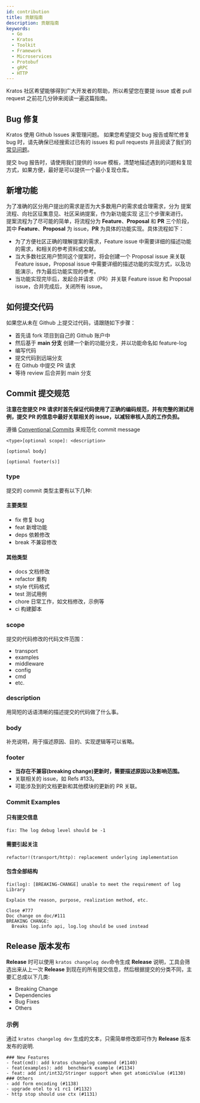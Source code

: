 ```yaml
---
id: contribution
title: 贡献指南
description: 贡献指南
keywords:
  - Go
  - Kratos
  - Toolkit
  - Framework
  - Microservices
  - Protobuf
  - gRPC
  - HTTP
---
```


Kratos 社区希望能够得到广大开发者的帮助，所以希望您在要提 issue 或者 pull request 之前花几分钟来阅读一遍这篇指南。

## Bug 修复

Kratos 使用 Github Issues 来管理问题。 如果您希望提交 bug 报告或帮忙修复 bug 时，请先确保已经搜索过已有的 issues 和 pull requests 并且阅读了我们的 [常见问题](https://go-kratos.dev/docs/intro/faq)。

提交 bug 报告时，请使用我们提供的 issue 模板，清楚地描述遇到的问题和复现方式，如果方便，最好是可以提供一个最小复现仓库。

## 新增功能

为了准确的区分用户提出的需求是否为大多数用户的需求或合理需求，分为 提案流程、向社区征集意见、社区采纳提案，作为新功能实现 这三个步骤来进行。  
提案流程为了尽可能的简单，将流程分为 **Feature**、**Proposal** 和 **PR** 三个阶段，其中 **Feature**、**Proposal** 为 issue，**PR** 为具体的功能实现。具体流程如下：

- 为了方便社区正确的理解提案的需求，Feature issue 中需要详细的描述功能的需求，和相关的参考资料或文献。
- 当大多数社区用户赞同这个提案时，将会创建一个 Proposal issue 来关联 Feature issue，Proposal issue 中需要详细的描述功能的实现方式，以及功能演示，作为最后功能实现的参考。
- 当功能实现完毕后，发起合并请求（PR）并关联 Feature issue 和 Proposal issue，合并完成后，关闭所有 issue。

## 如何提交代码

如果您从未在 Github 上提交过代码，请跟随如下步骤：

- 首先请 fork 项目到自己的 Github 账户中
- 然后基于 **main 分支** 创建一个新的功能分支，并以功能命名如 feature-log
- 编写代码
- 提交代码到远端分支
- 在 Github 中提交 PR 请求
- 等待 review 后合并到 main 分支

## Commit 提交规范

**注意在您提交 PR 请求时首先保证代码使用了正确的编码规范，并有完整的测试用例，提交 PR 的信息中最好关联相关的 issue，以减轻审核人员的工作负担。**

遵循 [Conventional Commits](https://www.conventionalcommits.org/zh-hans/v1.0.0//#summary) 来规范化 commit message

```
<type>[optional scope]: <description>

[optional body]

[optional footer(s)]
```

### type

提交的 commit 类型主要有以下几种:

#### 主要类型

- fix 修复 bug
- feat 新增功能
- deps 依赖修改
- break 不兼容修改

#### 其他类型

- docs 文档修改
- refactor 重构
- style 代码格式
- test 测试用例
- chore 日常工作，如文档修改，示例等
- ci 构建脚本

### scope

提交的代码修改的代码文件范围：

- transport
- examples
- middleware
- config
- cmd
- etc.

### description

用简短的话语清晰的描述提交的代码做了什么事。

### body

补充说明，用于描述原因、目的、实现逻辑等可以省略。

### footer

- **当存在不兼容(breaking change)更新时，需要描述原因以及影响范围。**
- 关联相关的 issue，如 Refs #133。
- 可能涉及到的文档更新和其他模块的更新的 PR 关联。

### Commit Examples

#### 只有提交信息

```
fix: The log debug level should be -1
```

#### 需要引起关注

```
refactor!(transport/http): replacement underlying implementation
```

#### 包含全部结构

```
fix(log): [BREAKING-CHANGE] unable to meet the requirement of log Library

Explain the reason, purpose, realization method, etc.

Close #777
Doc change on doc/#111
BREAKING CHANGE:
  Breaks log.info api, log.log should be used instead
```

## Release 版本发布

**Release** 时可以使用 `kratos changelog dev`命令生成 **Release** 说明，工具会筛选出来从上一次 **Release** 到现在的所有提交信息，然后根据提交的分类不同，主要汇总成以下几类:

- Breaking Change
- Dependencies
- Bug Fixes
- Others

### 示例

通过 `kratos changelog dev` 生成的文本，只需简单修改即可作为 **Release** 版本发布的说明.

```
### New Features
- feat(cmd): add kratos changelog command (#1140)
- feat(examples): add  benchmark example (#1134)
- feat: add int/int32/Stringer support when get atomicValue (#1130)
### Others
- add form encoding (#1138)
- upgrade otel to v1 rc1 (#1132)
- http stop should use ctx (#1131)
```
